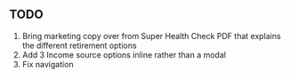 ## TODO

1. Bring marketing copy over from Super Health Check PDF that explains the different retirement options
2. Add 3 Income source options inline rather than a modal
3. Fix navigation
